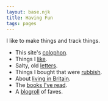 ```yaml
---
layout: base.njk
title: Having Fun
tags: pages
---
```


I like to make things and track things.

- This site's [colophon](/colophon).
- Things I [like](/likes).
- Salty, old [letters](/letters).
- Things I bought that were [rubbish](/rubbish).
- About [living in Britain](/blighty).
- The [books I've read](/books).
- A [blogroll](TODO) of faves.
